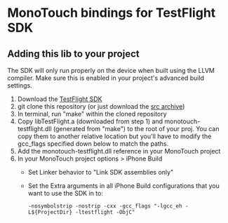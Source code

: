 MonoTouch bindings for TestFlight SDK
=================================

Adding this lib to your project
-------------------------------

The SDK will only run properly on the device when built using the LLVM compiler. Make sure this is enabled in your project's advanced build settings.

1. Download the [TestFlight SDK](https://testflightapp.com/sdk/download/)
2. git clone this repository (or just download the [src archive](https://github.com/ayoung/monotouch-testflight/zipball/master))
3. In terminal, run "make" within the cloned repository
4. Copy libTestFlight.a (downloaded from step 1) and monotouch-testflight.dll (generated from "make") to the root of your proj. You can copy them to another relative location but you'll have to modify the gcc_flags specified down below to match the paths.
5. Add the monotouch-testflight.dll reference in your MonoTouch project
6. In your MonoTouch project options > iPhone Build
    - Set Linker behavior to "Link SDK assemblies only"
    - Set the Extra arguments in all iPhone Build configurations that you want to use the SDK in to:

      `-nosymbolstrip -nostrip -cxx -gcc_flags "-lgcc_eh -L${ProjectDir} -ltestflight -ObjC"`
      